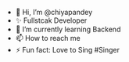 - 👋 Hi, I’m @chiyapandey
- ✨ Fullstcak  Developer
- 🌱 I’m currently learning Backend
- 📫 How to reach me 
- ⚡ Fun fact: Love to Sing #Singer

<!---
chiyapandey/chiyapandey is a ✨ special ✨ repository because its `README.md` (this file) appears on your GitHub profile.
You can click the Preview link to take a look at your changes.
--->
